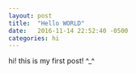 ```yaml
---
layout: post
title:  "Hello WORLD"
date:   2016-11-14 22:52:40 -0500
categories: hi
---
```


hi! this is my first post! ^_^
